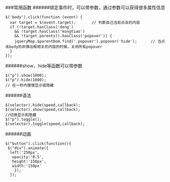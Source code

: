 ###常用函数
######绑定事件时，可以带参数，通过参数可以获得很多属性信息
```gwt javascript
$('body').click(function (event) {
  var target = $(event.target);       // 判断自己当前点击的内容
  if (!target.hasClass('deng')
    && !target.hasClass('kongtiao')
    && !target.parents().hasClass('popover')) {
    jqueryMap.$parentDom.find('.popover').popover('hide');      // 当点击body的非弹出框相关的内容的时候，关闭所有popover
  }
});
```
######show，hide等函数可以带参数
```gwt javascript
$("p").show(1000); 
$("p").hide(1000);
// 在一秒内慢慢显示或隐藏
```
######语法
```gwt javascript
$(selector).hide(speed,callback);
$(selector).show(speed,callback);
//切换显示和隐藏
$("p").toggle();
$(selector).toggle(speed,callback);
```

######动画
```gwt javascript
$("button").click(function(){
 $("div").animate({
  left:'250px',
   opacity:'0.5',
   height:'150px',
   width:'150px'
    });
  });
```